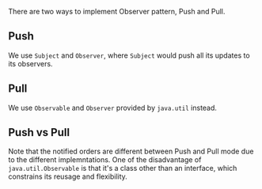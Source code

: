 
There are two ways to implement Observer pattern, Push and Pull.

## Push
We use `Subject` and `Observer`, where `Subject` would push all its updates to its observers.


## Pull
We use `Observable` and `Observer` provided by `java.util` instead. 


## Push vs Pull
Note that the notified orders are different between Push and Pull mode due to the different implemntations. One of the disadvantage of `java.util.Observable` is that it's a class other than an interface, which constrains its reusage and flexibility.
 

